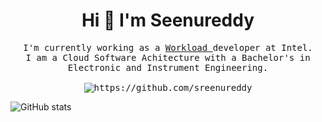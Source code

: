 <h1 align="center"> Hi 👋 I'm Seenureddy </h1>

<p align="center">
  <samp>I'm currently working as a <a href="[https://launchpad.net/~ines-almeida](https://github.com/intel/workload-services-framework)">Workload </a> developer at Intel.
    </br>
    I am a Cloud Software Achitecture with a Bachelor's in Electronic and Instrument Engineering.
    </br>
     </br>
  <img src="https://komarev.com/ghpvc/?username=sreenureddy" alt="https://github.com/sreenureddy" />
</p>

![GitHub stats](https://github-readme-stats.vercel.app/api?username=seenureddy&show_icons=true)
<!-- [![Top Langs](https://github-readme-stats.vercel.app/api/top-langs/?username=seenureddy&layout=compact)](https://github.com/seenureddy/github-readme-stats) -->

<!--
**seenureddy/seenureddy** is a ✨ _special_ ✨ repository because its `README.md` (this file) appears on your GitHub profile.

Here are some ideas to get you started:

- 🔭 I’m currently working on ...
- 🌱 I’m currently learning ...
- 👯 I’m looking to collaborate on ...
- 🤔 I’m looking for help with ...
- 💬 Ask me about ...
- 📫 How to reach me: ...
- 😄 Pronouns: ...
- ⚡ Fun fact: ...
-->
